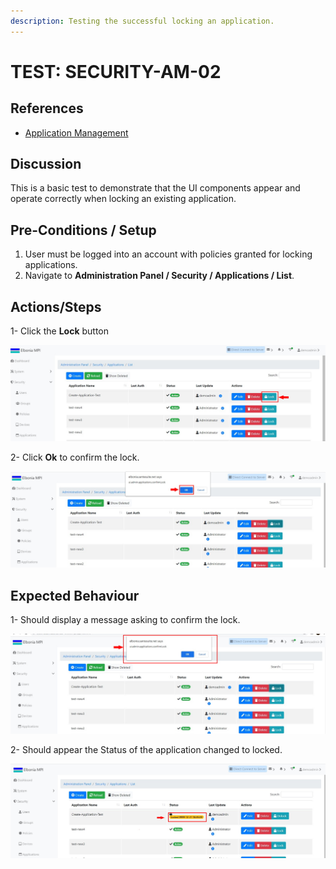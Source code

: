 ```yaml
---
description: Testing the successful locking an application.
---
```


# TEST: SECURITY-AM-02

## References

* [Application Management](../../../../../../operations/system-administration/security-administration/application-management.md)

## Discussion

This is a basic test to demonstrate that the UI components appear and operate correctly when locking an existing application.

## **Pre-Conditions / Setup**

1. User must be logged into an account with policies granted for locking applications.
2. Navigate to **Administration Panel / Security / Applications / List**.

## Actions/Steps

1- Click the **Lock** button

![](<../../../../../../.gitbook/assets/6 (1).jpg>)

2- Click  **Ok** to confirm the lock.

![](<../../../../../../.gitbook/assets/8 (1).jpg>)

## Expected Behaviour

1- Should display a message asking to confirm the lock.

![](../../../../../../.gitbook/assets/7.jpg)

2- Should appear the Status of the application changed to locked.

![](../../../../../../.gitbook/assets/9.jpg)
